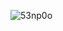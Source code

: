 ![53np0o](https://user-images.githubusercontent.com/66838187/112900528-410a5100-90a9-11eb-844c-f14636fc833a.gif)
